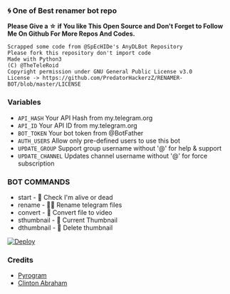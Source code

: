 ### 🌀 One of Best renamer bot repo

**Please Give a ☆ if You like This Open Source and Don't Forget to Follow Me On Github For More Repos And Codes.**

```
Scrapped some code from @SpEcHIDe's AnyDLBot Repository
Please fork this repository don't import code
Made with Python3
(C) @TheTeleRoid
Copyright permission under GNU General Public License v3.0
License -> https://github.com/PredatorHackerzZ/RENAMER-BOT/blob/master/LICENSE
```

### Variables

* `API_HASH` Your API Hash from my.telegram.org
* `API_ID` Your API ID from my.telegram.org 
* `BOT_TOKEN` Your bot token from @BotFather
* `AUTH_USERS` Allow only pre-defined users to use this bot
* `UPDATE_GROUP` Support group username without '@' for help & support
* `UPDATE_CHANNEL` Updates channel username without '@' for force subscription

### BOT COMMANDS

* start -  👻  Check I'm alive or dead
* rename -  ✍🏼 Rename telegram files
* convert -  🔄  Convert file to video
* sthumbnail -  🌌  Current Thumbnail
* dthumbnail -  🎇  Delete thumbnail


[![Deploy](https://www.herokucdn.com/deploy/button.svg)](https://www.heroku.com/deploy?template=https://github.com/vichumc/Mc-Tg-Renamer-Bot)

### Credits

* [Pyrogram](https://github.com/pyrogram/pyrogram)
* [Clinton Abraham](https://github.com/Clinton-Abraham)
